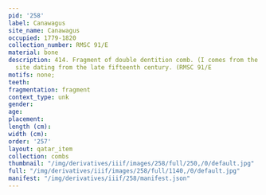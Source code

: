 ```yaml
---
pid: '258'
label: Canawagus
site_name: Canawagus
occupied: 1779-1820
collection_number: RMSC 91/E
material: bone
description: 414. Fragment of double dentition comb. (I comes from the Seneca Canawagus
  site dating from the late fifteenth century. (RMSC 91/E
motifs: none;
teeth:
fragmentation: fragment
context_type: unk
gender:
age:
placement:
length (cm):
width (cm):
order: '257'
layout: qatar_item
collection: combs
thumbnail: "/img/derivatives/iiif/images/258/full/250,/0/default.jpg"
full: "/img/derivatives/iiif/images/258/full/1140,/0/default.jpg"
manifest: "/img/derivatives/iiif/258/manifest.json"
---
```

